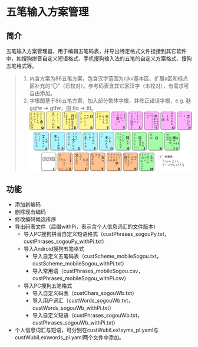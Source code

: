 # 五笔输入方案管理
## 简介
五笔输入方案管理器，用于编辑五笔码表，并导出特定格式文件挂接到其它软件中，如搜狗拼音自定义短语格式、手机搜狗输入法的五笔的自定义方案格式、搜狗五笔格式等。

> 1. 内含方案为86五笔方案，包含汉字范围为cjkv基本区、扩展a区和标点区补充的“〇”（已校对）。参考码表含其它区汉字（未校对），有需求可自由添加。
> 2. 字根图基于86五笔方案，加入部分繁体字根，并修正错误字根，e.g. 麸 gqfw $\to$ gtfw，囱 tlq $\to$ tlt。
> ![五笔字根表](./images/wubiRadicals_86_加入繁体字根_易读版.jpg)

## 功能
- 添加新编码
- 删除现有编码
- 修改编码候选排序
- 导出码表文件（后缀withPi，表示含个人信息词汇的文件版本）
    - 导入PC搜狗拼音自定义短语格式（custPhrases_sogouPy.txt，custPhrases_sogouPy_withPi.txt）
    - 导入Android搜狗五笔格式
        - 导入自定义五笔码表（custScheme_mobileSogou.txt，custScheme_mobileSogou_withPi.txt）
        - 导入常用语（custPhrases_mobileSogou.csv，custPhrases_mobileSogou_withPi.csv）
    - 导入PC搜狗五笔格式
        - 导入自定义码表（custChars_sogouWb.txt）
        - 导入用户词汇（custWords_sogouWb.txt，custWords_sogouWb_withPi.txt）
        - 导入自定义短语（custPhrases_sogouWb.txt，custPhrases_sogouWb_withPi.txt）
- 个人信息词汇与短语，可分别在custWubiLex\syms_pi.yaml与custWubiLex\words_pi.yaml两个文件中添加。